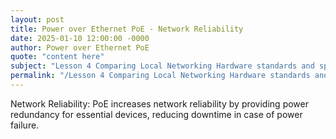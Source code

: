 ```yaml
---
layout: post
title: Power over Ethernet PoE - Network Reliability
date: 2025-01-10 12:00:00 -0000
author: Power over Ethernet PoE
quote: "content here"
subject: "Lesson 4 Comparing Local Networking Hardware standards and specifications"
permalink: "/Lesson 4 Comparing Local Networking Hardware standards and specifications/Power over Ethernet PoE/Power over Ethernet PoE - Network Reliability"
---
```


Network Reliability: PoE increases network reliability by providing power redundancy for essential devices, reducing downtime in case of power failure.
